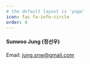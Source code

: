 ```yaml
---
# the default layout is 'page'
icon: fas fa-info-circle
order: 4
---
```


#### Sunwoo Jung (정선우)
Email: <jung.snw@gmail.com>
